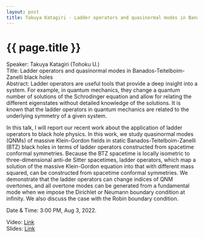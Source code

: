 ```yaml
---
layout: post
title: Takuya Katagiri - Ladder operators and quasinormal modes in Banados-Teitelboim-Zanelli black holes
---
```


{{ page.title }}
================

Speaker: Takuya Katagiri (Tohoku U.)  
Title: Ladder operators and quasinormal modes in Banados-Teitelboim-Zanelli black holes  
Abstract: Ladder operators are useful tools that provide a deep insight into a system. For example, in quantum mechanics, they change a quantum number of solutions of the Schrodinger equation and allow for relating the different eigenstates without detailed knowledge of the solutions. It is known that the ladder operators in quantum mechanics are related to the underlying symmetry of a given system.   

In this talk, I will report our recent work about the application of ladder operators to black hole physics.  In this work, we study quasinormal modes (QNMs) of massive Klein-Gordon fields in static Banados-Teitelboim-Zanelli (BTZ) black holes in terms of ladder operators constructed from spacetime conformal symmetries. Because the BTZ spacetime is locally isometric to three-dimensional anti-de Sitter spacetimes, ladder operators, which map a solution of the massive Klein-Gordon equation into that with different mass squared, can be constructed from spacetime conformal symmetries. We demonstrate that the ladder operators can change indices of QNM overtones, and all overtone modes can be generated from a fundamental mode when we impose the Dirichlet or Neumann boundary condition at infinity. We also discuss the case with the Robin boundary condition.  

Date & Time: 3:00 PM, Aug 3, 2022.

Video: [Link](https://www.bilibili.com/video/BV17r4y157NG?share_source=copy_web&vd_source=24b177539d23769c10e3e2d6f6e5e60d)  
Slides: [Link](http://jointhepth.github.io/files/2022-8-3-Takuya-Katagiri.pdf)
